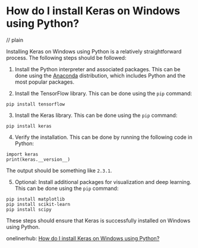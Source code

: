 # How do I install Keras on Windows using Python?
// plain

Installing Keras on Windows using Python is a relatively straightforward process. The following steps should be followed:

1. Install the Python interpreter and associated packages. This can be done using the [Anaconda](https://www.anaconda.com/distribution/) distribution, which includes Python and the most popular packages.

2. Install the TensorFlow library. This can be done using the `pip` command:
```
pip install tensorflow
```

3. Install the Keras library. This can be done using the `pip` command:
```
pip install keras
```

4. Verify the installation. This can be done by running the following code in Python:
```
import keras
print(keras.__version__)
```
The output should be something like `2.3.1`.

5. Optional: Install additional packages for visualization and deep learning. This can be done using the `pip` command:
```
pip install matplotlib
pip install scikit-learn
pip install scipy
```

These steps should ensure that Keras is successfully installed on Windows using Python.

onelinerhub: [How do I install Keras on Windows using Python?](https://onelinerhub.com/python-keras/how-do-i-install-keras-on-windows-using-python-1687042647)